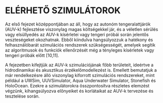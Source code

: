# ELÉRHETŐ SZIMULÁTOROK

Az első fejezet középpontjában az áll, hogy az autonóm tengeralattjárók (AUV-k) fejlesztése viszonylag magas költségekkel jár, és a véletlen sérülés vagy elsüllyedés az AUV-k kísérletei vagy tengeri próbái során jelentős veszteségeket okozhatnak. Ebből kiindulva hangsúlyozzuk a hatékony és felhasználóbarát szimulációs rendszerek szükségességét, amelyek segítik az algoritmusok és funkciók ellenőrzését még a tényleges kísérletek vagy tengeri próbák előtt [10,11].

A fejezetben kifejtjük az AUV-k szimulációjának főbb területeit, ideértve a hidrodinamikai és akusztikus érzékelőmodellezést is. Emellett bemutatjuk a már rendelkezésre álló viszonylag kiforrott szimulációs rendszereket, mint például a UWSim, UUVSimulator, Aqua Underwater Simulator, Stonefish és HoloOcean. Ezekre a szimulátorokra összpontosítva részletes elemzést végzünk, kihangsúlyozva előnyeiket és korlátaikat az AUV-k tervezése és tesztelése során.